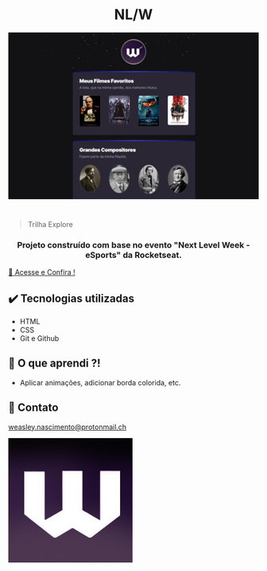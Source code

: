 <h1 align="center">  NL/W  </h1>

![print](.gith/newView.png)
#

>Trilha Explore

<h3 align="center">
Projeto construído com base no evento "Next Level Week - eSports" da Rocketseat.
</h3>


[🔗 Acesse e Confira ! ](https://wisecoden.github.io/Explore/)

## ✔️ Tecnologias utilizadas 
- HTML
- CSS
- Git e Github

## 🔺 O que aprendi ?!
 - Aplicar animações, adicionar borda colorida, etc.

 ## 💬 Contato
 weasley.nascimento@protonmail.ch
 

  
![logo W em gradiente roxo](img/icon.png)

